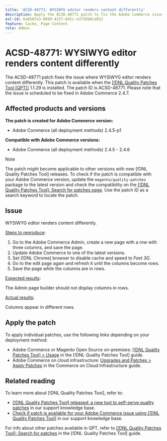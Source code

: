 ```yaml
---
title: 'ACSD-48771: WYSIWYG editor renders content differently'
description: Apply the ACSD-48771 patch to fix the Adobe Commerce issue where WYSIWYG editor renders content differently.
exl-id: 6a856fa3-6099-4237-8d1c-e3735b8ca012
feature: Cache, Page Content
role: Admin
---
```

# ACSD-48771: WYSIWYG editor renders content differently

The ACSD-48771 patch fixes the issue where WYSIWYG editor renders content differently. This patch is available when the [[!DNL Quality Patches Tool (QPT)]](https://experienceleague.adobe.com/en/docs/commerce-knowledge-base/kb/announcements/commerce-announcements/magento-quality-patches-released-new-tool-to-self-serve-quality-patches) 1.1.29 is installed. The patch ID is ACSD-48771. Please note that the issue is scheduled to be fixed in Adobe Commerce 2.4.7.

## Affected products and versions

**The patch is created for Adobe Commerce version:**

* Adobe Commerce (all deployment methods) 2.4.5-p1

**Compatible with Adobe Commerce versions:**

* Adobe Commerce (all deployment methods) 2.4.5 - 2.4.6

>[!NOTE]
>
>The patch might become applicable to other versions with new [!DNL Quality Patches Tool] releases. To check if the patch is compatible with your Adobe Commerce version, update the `magento/quality-patches` package to the latest version and check the compatibility on the [[!DNL Quality Patches Tool]: Search for patches page](https://experienceleague.adobe.com/tools/commerce-quality-patches/index.html). Use the patch ID as a search keyword to locate the patch.

## Issue

WYSIWYG editor renders content differently.

<u>Steps to reproduce</u>:

1. Go to the Adobe Commerce Admin, create a new page with a row with three columns, and save the page.
1. Update Adobe Commerce to one of the latest versions.
1. Set [!DNL Chrome] browser to disable cache and speed to *Fast 3G*.
1. Go to the edit page again and refresh it until the columns become rows.
1. Save the page while the columns are in rows.

<u>Expected results</u>:

The Admin page builder should not display columns in rows.

<u>Actual results</u>:

Columns appear in different rows.

## Apply the patch

To apply individual patches, use the following links depending on your deployment method:

* Adobe Commerce or Magento Open Source on-premises: [[!DNL Quality Patches Tool] > Usage](https://experienceleague.adobe.com/docs/commerce-operations/tools/quality-patches-tool/usage.html) in the [!DNL Quality Patches Tool] guide.
* Adobe Commerce on cloud infrastructure: [Upgrades and Patches > Apply Patches](https://experienceleague.adobe.com/docs/commerce-cloud-service/user-guide/develop/upgrade/apply-patches.html) in the Commerce on Cloud Infrastructure guide.

## Related reading

To learn more about [!DNL Quality Patches Tool], refer to:

* [[!DNL Quality Patches Tool] released: a new tool to self-serve quality patches](https://experienceleague.adobe.com/en/docs/commerce-knowledge-base/kb/announcements/commerce-announcements/magento-quality-patches-released-new-tool-to-self-serve-quality-patches) in our support knowledge base.
* [Check if patch is available for your Adobe Commerce issue using [!DNL Quality Patches Tool]](/help/support-tools/patches-available-in-qpt-tool/check-patch-for-magento-issue-with-magento-quality-patches.md) in our support knowledge base.

For info about other patches available in QPT, refer to [[!DNL Quality Patches Tool]: Search for patches](https://experienceleague.adobe.com/tools/commerce-quality-patches/index.html) in the [!DNL Quality Patches Tool] guide.
